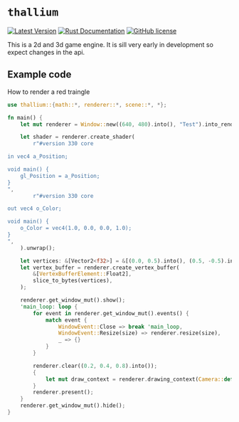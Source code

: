 # `thallium`

[![Latest Version](https://img.shields.io/crates/v/thallium.svg)](https://crates.io/crates/thallium)
[![Rust Documentation](https://docs.rs/thallium/badge.svg)](https://docs.rs/thallium)
[![GitHub license](https://img.shields.io/badge/license-MIT-blue.svg)](https://raw.githubusercontent.com/HomelikeBrick42/thallium/master/LICENSE)

This is a 2d and 3d game engine.
It is sill very early in development so expect changes in the api.

## Example code

How to render a red traingle

```rust
use thallium::{math::*, renderer::*, scene::*, *};

fn main() {
    let mut renderer = Window::new((640, 480).into(), "Test").into_renderer(RendererAPI::OpenGL);

    let shader = renderer.create_shader(
        r"#version 330 core

in vec4 a_Position;

void main() {
    gl_Position = a_Position;
}
",
        r"#version 330 core

out vec4 o_Color;

void main() {
    o_Color = vec4(1.0, 0.0, 0.0, 1.0);
}
",
    ).unwrap();

    let vertices: &[Vector2<f32>] = &[(0.0, 0.5).into(), (0.5, -0.5).into(), (-0.5, -0.5).into()];
    let vertex_buffer = renderer.create_vertex_buffer(
        &[VertexBufferElement::Float2],
        slice_to_bytes(vertices),
    );

    renderer.get_window_mut().show();
    'main_loop: loop {
        for event in renderer.get_window_mut().events() {
            match event {
                WindowEvent::Close => break 'main_loop,
                WindowEvent::Resize(size) => renderer.resize(size),
                _ => {}
            }
        }

        renderer.clear((0.2, 0.4, 0.8).into());
        {
            let mut draw_context = renderer.drawing_context(Camera::default(), false);            draw_context.draw(shader, vertex_buffer, Matrix4x4::default(), Vector3::zero());
        }
        renderer.present();
    }
    renderer.get_window_mut().hide();
}
```

